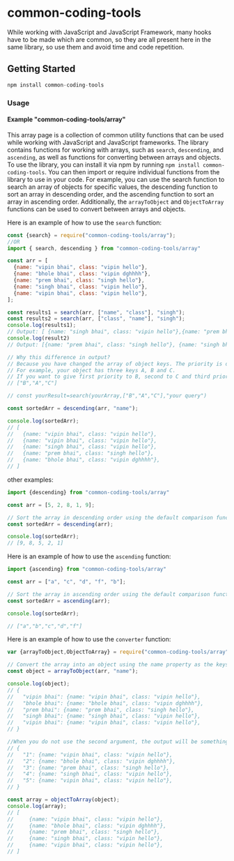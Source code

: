 # common-coding-tools

While working with JavaScript and JavaScript Framework, many hooks have to be made which are common, so they are all present here in the same library, so use them and avoid time and code repetition.

## Getting Started
```javascript
npm install common-coding-tools
```


### Usage

#### Example "common-coding-tools/array"

This array page is a collection of common utility functions that can be used while working with JavaScript and JavaScript frameworks. The library contains functions for working with arrays, such as `search`, `descending`, and `ascending`, as well as functions for converting between arrays and objects. To use the library, you can install it via npm by running `npm install common-coding-tools`. You can then import or require individual functions from the library to use in your code. For example, you can use the search function to search an array of objects for specific values, the descending function to sort an array in descending order, and the ascending function to sort an array in ascending order. Additionally, the `arrayToObject` and `ObjectToArray` functions can be used to convert between arrays and objects.

Here is an example of how to use the `search` function:

```javascript
const {search} = require("common-coding-tools/array");
//OR
import { search, descending } from "common-coding-tools/array"

const arr = [
  {name: "vipin bhai", class: "vipin hello"},
  {name: "bhole bhai", class: "vipin dghhhh"},
  {name: "prem bhai", class: "singh hello"},
  {name: "singh bhai", class: "vipin hello"},
  {name: "vipin bhai", class: "vipin hello"},
];

const results1 = search(arr, ["name", "class"], "singh");
const results2 = search(arr, ["class", "name"], "singh");
console.log(results1);
// Output: [ {name: "singh bhai", class: "vipin hello"},{name: "prem bhai", class: "singh hello"}]
console.log(result2)
// Output: [{name: "prem bhai", class: "singh hello"}, {name: "singh bhai", class: "vipin hello"}]

// Why this difference in output?
// Because you have changed the array of object keys. The priority is decided according to the position of the key. 
// For example, your object has three keys A, B and C. 
// If you want to give first priority to B, second to C and third priority to A, then write like this
// ["B","A","C"]

// const yourResult=search(yourArray,["B","A","C"],"your query")

const sortedArr = descending(arr, "name");

console.log(sortedArr); 
// [
//   {name: "vipin bhai", class: "vipin hello"},
//   {name: "vipin bhai", class: "vipin hello"},
//   {name: "singh bhai", class: "vipin hello"},
//   {name: "prem bhai", class: "singh hello"},
//   {name: "bhole bhai", class: "vipin dghhhh"},
// ]
```

other examples:
```javascript
import {descending} from "common-coding-tools/array"

const arr = [5, 2, 8, 1, 9];

// Sort the array in descending order using the default comparison function
const sortedArr = descending(arr);

console.log(sortedArr);
// [9, 8, 5, 2, 1]
```

Here is an example of how to use the `ascending` function:

```javascript
import {ascending} from "common-coding-tools/array"

const arr = ["a", "c", "d", "f", "b"];

// Sort the array in ascending order using the default comparison function
const sortedArr = ascending(arr);

console.log(sortedArr);

// ["a","b","c","d","f"]
```

Here is an example of how to use the `converter` function:

```javascript
var {arrayToObject,ObjectToArray} = require("common-coding-tools/array")

// Convert the array into an object using the name property as the keys
const object = arrayToObject(arr, "name");

console.log(object);
// {
//   "vipin bhai": {name: "vipin bhai", class: "vipin hello"},
//   "bhole bhai": {name: "bhole bhai", class: "vipin dghhhh"},
//   "prem bhai": {name: "prem bhai", class: "singh hello"},
//   "singh bhai": {name: "singh bhai", class: "vipin hello"},
//   "vipin bhai": {name: "vipin bhai", class: "vipin hello"},
// }

//When you do not use the second argument, the output will be something like
// {
//   "1": {name: "vipin bhai", class: "vipin hello"},
//   "2": {name: "bhole bhai", class: "vipin dghhhh"},
//   "3": {name: "prem bhai", class: "singh hello"},
//   "4": {name: "singh bhai", class: "vipin hello"},
//   "5": {name: "vipin bhai", class: "vipin hello"},
// }

const array = objectToArray(object);
console.log(array);
// [
//     {name: "vipin bhai", class: "vipin hello"},
//     {name: "bhole bhai", class: "vipin dghhhh"},
//     {name: "prem bhai", class: "singh hello"},
//     {name: "singh bhai", class: "vipin hello"},
//     {name: "vipin bhai", class: "vipin hello"},
// ]
```







